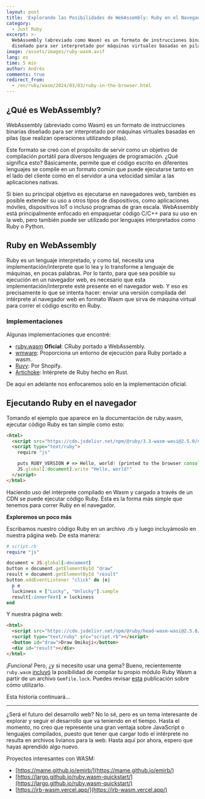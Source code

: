 ```yaml
---
layout: post
title: 'Explorando las Posibilidades de WebAssembly: Ruby en el Navegador'
category:
  - Just Ruby
excerpt: >-
  WebAssembly (abreviado como Wasm) es un formato de instrucciones binarias
  diseñado para ser interpretado por máquinas virtuales basadas en pilas.
image: /assets/images/ruby-wasm.avif
lang: es
time: 5 min
author: Andrés
comments: true
redirect_from:
  - /en/ruby/wasm/2024/03/03/ruby-in-the-browser.html
---
```

## ¿Qué es WebAssembly?

WebAssembly (abreviado como Wasm) es un formato de instrucciones binarias diseñado para ser interpretado por máquinas virtuales basadas en pilas (que realizan operaciones utilizando pilas).

Este formato se creó con el propósito de servir como un objetivo de compilación portátil para diversos lenguajes de programación. ¿Qué significa esto? Básicamente, permite que el código escrito en diferentes lenguajes se compile en un formato común que puede ejecutarse tanto en el lado del cliente como en el servidor a una velocidad similar a las aplicaciones nativas.

Si bien su principal objetivo es ejecutarse en navegadores web, también es posible extender su uso a otros tipos de dispositivos, como aplicaciones móviles, dispositivos IoT o incluso programas de gran escala. WebAssembly está principalmente enfocado en empaquetar código C/C++ para su uso en la web, pero también puede ser utilizado por lenguajes interpretados como Ruby o Python.

## Ruby en WebAssembly

Ruby es un lenguaje interpretado, y como tal, necesita una implementación/interprete que lo lea y lo transforme a lenguaje de máquinas, en pocas palabras. Por lo tanto, para que sea posible su ejecución en un navegador web, es necesario que esta implementación/interprete esté presente en el navegador web. Y eso es precisamente lo que se intenta hacer: enviar una versión compilada del intérprete al navegador web en formato Wasm que sirva de máquina virtual para correr el código escrito en Ruby.

### Implementaciones

Algunas implementaciones que encontré:

- [ruby.wasm](https://github.com/ruby/ruby.wasm/) **Oficial**: CRuby portado a WebAssembly.
- [wmware](https://github.com/vmware-labs/webassembly-language-runtimes/tree/main/ruby): Proporciona un entorno de ejecución para Ruby portado a wasm.
- [Ruvy](https://github.com/Shopify/ruvy): Por Shopify.
- [Artichoke](https://www.artichokeruby.org/): Intérprete de Ruby hecho en Rust.

De aquí en adelante nos enfocaremos solo en la implementación oficial.

## Ejecutando Ruby en el navegador

Tomando el ejemplo que aparece en la documentación de ruby.wasm, ejecutar código Ruby es tan simple como esto:

```html
<html>
  <script src="https://cdn.jsdelivr.net/npm/@ruby/3.3-wasm-wasi@2.5.0/dist/browser.script.iife.js"></script>
  <script type="text/ruby">
    require "js"

    puts RUBY_VERSION # => Hello, world! (printed to the browser console)
    JS.global[:document].write "Hello, world!"
  </script>
</html>
```

Haciendo uso del intérprete compilado en Wasm y cargado a través de un CDN se puede ejecutar código Ruby. Esta es la forma más simple que tenemos para correr Ruby en el navegador.

**Exploremos un poco más**

Escribamos nuestro código Ruby en un archivo .rb y luego incluyámoslo en nuestra página web. De esta manera:

```ruby
# script.rb
require "js"

document = JS.global[:document]
button = document.getElementById "draw"
result = document.getElementById "result"
button.addEventListener "click" do |e|
  p e
  luckiness = ["Lucky", "Unlucky"].sample
  result[:innerText] = luckiness
end
```

Y nuestra página web:

```html
<html>
  <script src="https://cdn.jsdelivr.net/npm/@ruby/head-wasm-wasi@2.5.0/dist/browser.script.iife.js"></script>
  <script type="text/ruby" src="script.rb"></script>
  <button id="draw">Draw Omikuji</button>
  <div id="result"></div>
</html>
```

¡Funciona! Pero, ¿y si necesito usar una gema? Bueno, recientemente `ruby.wasm` [incluyó](https://github.com/ruby/ruby.wasm/pull/358) la posibilidad de compilar tu propio módulo Ruby Wasm a partir de un archivo `Gemfile.lock`. Puedes revisar [esta](https://evilmartians.com/chronicles/first-steps-with-ruby-wasm-or-building-ruby-next-playground) publicación sobre cómo utilizarlo.

Esta historia continuará...

---

¿Será el futuro del desarrollo web? No lo sé, pero es un tema interesante de explorar y seguir el desarrollo que va teniendo en el tiempo. Hasta el momento, no creo que represente una gran ventaja sobre JavaScript o lenguajes compilados, puesto que tener que cargar todo el intérprete no resulta en archivos livianos para la web. Hasta aquí por ahora, espero que hayas aprendido algo nuevo.

Proyectos interesantes con WASM:

- [https://mame.github.io/emirb/](https://mame.github.io/emirb/)
- [https://largo.github.io/ruby.wasm-quickstart/](https://largo.github.io/ruby.wasm-quickstart/)
- [https://irb-wasm.vercel.app/](https://irb-wasm.vercel.app/)

